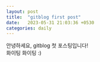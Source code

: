 ```yaml
---
layout: post
title:  "gitblog first post"
date:   2023-05-31 21:03:36 +0530
categories: daily
---
```


안녕하세요, gitblog 첫 포스팅입니다! <br>
화이팅 화이팅 :)

